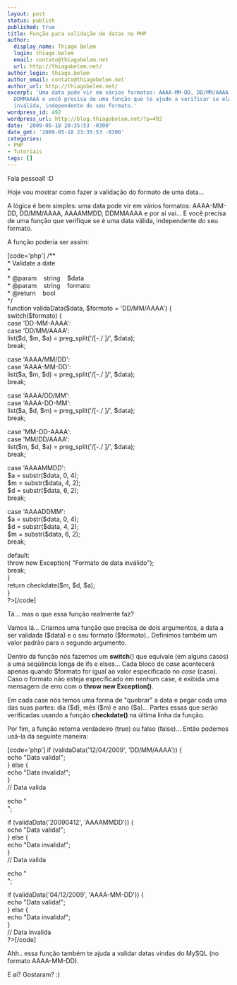 ```yaml
---
layout: post
status: publish
published: true
title: Função para validação de datas no PHP
author:
  display_name: Thiago Belem
  login: thiago.belem
  email: contato@thiagobelem.net
  url: http://thiagobelem.net/
author_login: thiago.belem
author_email: contato@thiagobelem.net
author_url: http://thiagobelem.net/
excerpt: 'Uma data pode vir em vários formatos: AAAA-MM-DD, DD/MM/AAAA, AAAAMMDD,
  DDMMAAAA e você precisa de uma função que te ajude a verificar se ela é válida ou
  inválida, independente do seu formato.'
wordpress_id: 492
wordpress_url: http://blog.thiagobelem.net/?p=492
date: '2009-05-18 20:35:53 -0300'
date_gmt: '2009-05-18 23:35:53 -0300'
categories:
- PHP
- Tutoriais
tags: []
---
```

<p>Fala pessoal! :D</p>
<p>Hoje vou mostrar como fazer a validação do formato de uma data...</p>
<p>A lógica é bem simples: uma data pode vir em vários formatos: AAAA-MM-DD, DD/MM/AAAA, AAAAMMDD, DDMMAAAA e por aí vai... E você precisa de uma função que verifique se é uma data válida, independente do seu formato.</p>
<p>A função poderia ser assim:</p>
<p>[code='php']<?php<br />
/**<br />
* Validate a date<br />
*<br />
* @param    string    $data<br />
* @param    string    formato<br />
* @return    bool<br />
*/<br />
function validaData($data, $formato = 'DD/MM/AAAA') {<br />
switch($formato) {<br />
case 'DD-MM-AAAA':<br />
case 'DD/MM/AAAA':<br />
list($d, $m, $a) = preg_split('/[-./ ]/', $data);<br />
break;</p>
<p>case 'AAAA/MM/DD':<br />
case 'AAAA-MM-DD':<br />
list($a, $m, $d) = preg_split('/[-./ ]/', $data);<br />
break;</p>
<p>case 'AAAA/DD/MM':<br />
case 'AAAA-DD-MM':<br />
list($a, $d, $m) = preg_split('/[-./ ]/', $data);<br />
break;</p>
<p>case 'MM-DD-AAAA':<br />
case 'MM/DD/AAAA':<br />
list($m, $d, $a) = preg_split('/[-./ ]/', $data);<br />
break;</p>
<p>case 'AAAAMMDD':<br />
$a = substr($data, 0, 4);<br />
$m = substr($data, 4, 2);<br />
$d = substr($data, 6, 2);<br />
break;</p>
<p>case 'AAAADDMM':<br />
$a = substr($data, 0, 4);<br />
$d = substr($data, 4, 2);<br />
$m = substr($data, 6, 2);<br />
break;</p>
<p>default:<br />
throw new Exception( "Formato de data inválido");<br />
break;<br />
}<br />
return checkdate($m, $d, $a);<br />
}<br />
?>[/code]</p>
<p>Tá... mas o que essa função realmente faz?</p>
<p>Vamos lá... Criamos uma função que precisa de dois argumentos, a data a ser validada ($data) e o seu formato ($formato).. Definimos também um valor padrão para o segundo argumento.</p>
<p>Dentro da função nós fazemos um <strong>switch</strong>() que equivale (em alguns casos) a uma seqüência longa de ifs e elses... Cada bloco de <em>case</em> acontecerá apenas quando $formato for igual ao valor especificado no <em>case</em> (caso). Caso o formato não esteja especificado em nenhum case, é exibida uma mensagem de erro com o <strong>throw new Exception()</strong>.</p>
<p>Em cada case nós temos uma forma de "quebrar" a data e pegar cada uma das suas partes: dia ($d), mês ($m) e ano ($a)... Partes essas que serão verificadas usando a função <strong>checkdate() </strong>na última linha da função.</p>
<p>Por fim, a função retorna verdadeiro (true) ou falso (false)... Então podemos usá-la da seguinte maneira:</p>
<p>[code='php']<?php<br />
if (validaData('12/04/2009', 'DD/MM/AAAA')) {<br />
echo "Data valida!";<br />
} else {<br />
echo "Data invalida!";<br />
}<br />
// Data valida</p>
<p>echo "<br />";</p>
<p>if (validaData('20090412', 'AAAAMMDD')) {<br />
echo "Data valida!";<br />
} else {<br />
echo "Data invalida!";<br />
}<br />
// Data valida</p>
<p>echo "<br />";</p>
<p>if (validaData('04/12/2009', 'AAAA-MM-DD')) {<br />
echo "Data valida!";<br />
} else {<br />
echo "Data invalida!";<br />
}<br />
// Data invalida<br />
?>[/code]</p>
<p>Ahh.. essa função também te ajuda a validar datas vindas do MySQL (no formato AAAA-MM-DD).</p>
<p>E aí? Gostaram? :)</p>
